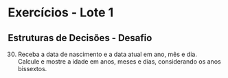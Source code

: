 # Exercícios - Lote 1
## Estruturas de Decisões - Desafio

30. Receba a data de nascimento e a data atual em ano, mês e dia.  
    Calcule e mostre a idade em anos, meses e dias, considerando os anos bissextos.  
